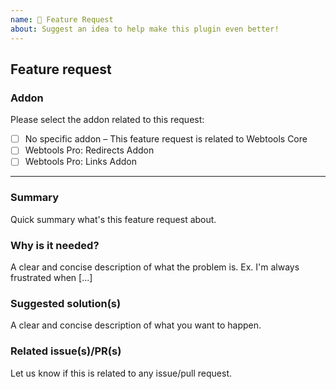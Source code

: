 ```yaml
---
name: 🚀 Feature Request
about: Suggest an idea to help make this plugin even better!
---
```


<!--
Hello 👋 Thank you for submitting a feature request.
-->

## Feature request

### Addon

Please select the addon related to this request:

- [ ] No specific addon – This feature request is related to Webtools Core
- [ ] Webtools Pro: Redirects Addon  
- [ ] Webtools Pro: Links Addon  

---

### Summary

Quick summary what's this feature request about.

### Why is it needed?

A clear and concise description of what the problem is. Ex. I'm always frustrated when [...]

### Suggested solution(s)

A clear and concise description of what you want to happen.

### Related issue(s)/PR(s)

Let us know if this is related to any issue/pull request.
